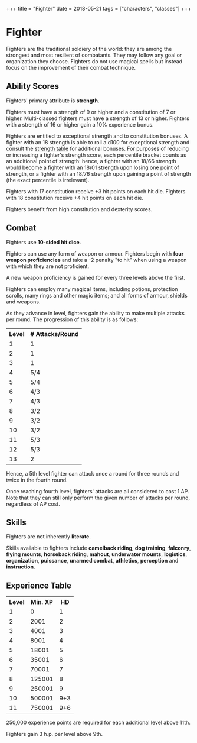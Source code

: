 +++
title = "Fighter"
date = 2018-05-21
tags = ["characters", "classes"]
+++

# Fighter

Fighters are the traditional soldiery of the world: they are among the strongest and most resilient of combatants.
They may follow any goal or organization they choose.
Fighters do not use magical spells but instead focus on the improvement of their combat technique.

## Ability Scores

Fighters' primary attribute is **strength**.

Fighters must have a strength of 9 or higher and a constitution of 7 or higher.
Multi-classed fighters must have a strength of 13 or higher.
Fighters with a strength of 16 or higher gain a 10% experience bonus.

Fighters are entitled to exceptional strength and to constitution bonuses.
A fighter with an 18 strength is able to roll a d100 for exceptional strength and consult the [strength table](./wiki/characters/ability-scores#strength) for additional bonuses.
For purposes of reducing or increasing a fighter's strength score, each percentile bracket counts as an additional point of strength: hence, a fighter with an 18/66 strength would become a fighter with an 18/01 strength upon losing one point of strength, or a fighter with an 18/76 strength upon gaining a point of strength (the exact percentile is irrelevant).

Fighters with 17 constitution receive +3 hit points on each hit die.
Fighters with 18 constitution receive +4 hit points on each hit die.

Fighters benefit from high constitution and dexterity scores.

## Combat

Fighters use **10-sided hit dice**.

Fighters can use any form of weapon or armour.
Fighters begin with **four weapon proficiencies** and take a -2 penalty "to hit" when using a weapon with which they are not proficient.

A new weapon proficiency is gained for every three levels above the first.

Fighters can employ many magical items, including potions, protection scrolls, many rings and other magic items; and all forms of armour, shields and weapons.

As they advance in level, fighters gain the ability to make multiple attacks per round.
The progression of this ability is as follows:

<table>
<tr><th>Level</th> <th># Attacks/Round</th></tr>
<tr><td>1</td><td>1</td></tr>
<tr><td>2</td><td>1</td></tr>
<tr><td>3</td><td>1</td></tr>
<tr><td>4</td><td>5/4</td></tr>
<tr><td>5</td><td>5/4</td></tr>
<tr><td>6</td><td>4/3</td></tr>
<tr><td>7</td><td>4/3</td></tr>
<tr><td>8</td><td>3/2</td></tr>
<tr><td>9</td><td>3/2</td></tr>
<tr><td>10</td><td>3/2</td></tr>
<tr><td>11</td><td>5/3</td></tr>
<tr><td>12</td><td>5/3</td></tr>
<tr><td>13</td><td>2</td></tr>
</table>

Hence, a 5th level fighter can attack once a round for three rounds and twice in the fourth round.

Once reaching fourth level, fighters' attacks are all considered to cost 1 AP.
Note that they can still only perform the given number of attacks per round, regardless of AP cost.

## Skills

Fighters are not inherently **literate**.

Skills available to fighters include **camelback riding**, **dog training**, **falconry**, **flying mounts**, **horseback riding**, **mahout**, **underwater mounts**, **logistics**, **organization**, **puissance**, **unarmed combat**, **athletics**, **perception** and **instruction**.

## Experience Table

<table>
<tr><th>Level</th><th>Min. XP</th><th>HD</th></tr>
<tr><td>1</td><td>0</td><td>1</td></tr>
<tr><td>2</td><td>2001</td><td>2</td></tr>
<tr><td>3</td><td>4001</td><td>3</td></tr>
<tr><td>4</td><td>8001</td><td>4</td></tr>
<tr><td>5</td><td>18001</td><td>5</td></tr>
<tr><td>6</td><td>35001</td><td>6</td></tr>
<tr><td>7</td><td>70001</td><td>7</td></tr>
<tr><td>8</td><td>125001</td><td>8</td></tr>
<tr><td>9</td><td>250001</td><td>9</td></tr>
<tr><td>10</td><td>500001</td><td>9+3</td></tr>
<tr><td>11</td><td>750001</td><td>9+6</td></tr>
</table>

250,000 experience points are required for each additional level above 11th.

Fighters gain 3 h.p. per level above 9th.


